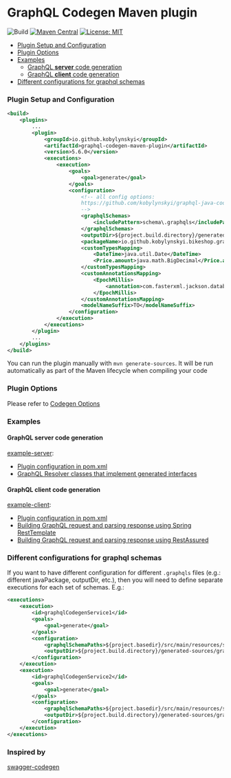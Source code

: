 # GraphQL Codegen Maven plugin #

![Build](https://github.com/kobylynskyi/graphql-java-codegen/workflows/Build/badge.svg)
[![Maven Central](https://maven-badges.herokuapp.com/maven-central/io.github.kobylynskyi/graphql-codegen-maven-plugin/badge.svg)](https://maven-badges.herokuapp.com/maven-central/io.github.kobylynskyi/graphql-codegen-maven-plugin)
[![License: MIT](https://img.shields.io/badge/License-MIT-yellow.svg)](https://opensource.org/licenses/MIT)

* [Plugin Setup and Configuration](#plugin-setup-and-configuration)
* [Plugin Options](#plugin-options)
* [Examples](#examples)
    * [GraphQL **server** code generation](#graphql-server-code-generation)
    * [GraphQL **client** code generation](#graphql-client-code-generation)
* [Different configurations for graphql schemas](#different-configurations-for-graphql-schemas)

### Plugin Setup and Configuration

```xml
<build>
    <plugins>
        ...
        <plugin>
            <groupId>io.github.kobylynskyi</groupId>
            <artifactId>graphql-codegen-maven-plugin</artifactId>
            <version>5.6.0</version>
            <executions>
                <execution>
                    <goals>
                        <goal>generate</goal>
                    </goals>
                    <configuration>
                        <!-- all config options: 
                        https://github.com/kobylynskyi/graphql-java-codegen/blob/master/docs/codegen-options.md
                        -->
                        <graphqlSchemas>
                            <includePattern>schema\.graphqls</includePattern>
                        </graphqlSchemas>
                        <outputDir>${project.build.directory}/generated-sources/graphql</outputDir>
                        <packageName>io.github.kobylynskyi.bikeshop.graphql.model</packageName>
                        <customTypesMapping>
                            <DateTime>java.util.Date</DateTime>
                            <Price.amount>java.math.BigDecimal</Price.amount>
                        </customTypesMapping>
                        <customAnnotationsMapping>
                            <EpochMillis>
                                <annotation>com.fasterxml.jackson.databind.annotation.JsonDeserialize(using = com.example.json.EpochMillisScalarDeserializer.class)</annotation>
                            </EpochMillis>
                        </customAnnotationsMapping>
                        <modelNameSuffix>TO</modelNameSuffix>
                    </configuration>
                </execution>
            </executions>
        </plugin>
        ...
    </plugins>
</build>
```

You can run the plugin manually with `mvn generate-sources`. It will be run automatically as part of the Maven lifecycle
when compiling your code

### Plugin Options

Please refer to [Codegen Options](../../docs/codegen-options.md)

### Examples

#### GraphQL **server** code generation

[example-server](example-server):

* [Plugin configuration in pom.xml](example-server/pom.xml)
* [GraphQL Resolver classes that implement generated interfaces](example-server/src/main/java/io/github/kobylynskyi/product/graphql/resolvers)

#### GraphQL **client** code generation

[example-client](example-client):

* [Plugin configuration in pom.xml](example-client/pom.xml)
* [Building GraphQL request and parsing response using Spring RestTemplate](example-client/src/main/java/io/github/kobylynskyi/order/external/product/ProductServiceGraphQLClient.java)
* [Building GraphQL request and parsing response using RestAssured](example-client/src/test/java/io/github/kobylynskyi/order/service/CreateProductIntegrationTest.java)

### Different configurations for graphql schemas

If you want to have different configuration for different `.graphqls` files (e.g.: different javaPackage, outputDir,
etc.), then you will need to define separate executions for each set of schemas. E.g.:

```xml
<executions>
    <execution>
        <id>graphqlCodegenService1</id>
        <goals>
            <goal>generate</goal>
        </goals>
        <configuration>
            <graphqlSchemaPaths>${project.basedir}/src/main/resources/schema1.graphqls</graphqlSchemaPaths>
            <outputDir>${project.build.directory}/generated-sources/graphql1</outputDir>
        </configuration>
    </execution>
    <execution>
        <id>graphqlCodegenService2</id>
        <goals>
            <goal>generate</goal>
        </goals>
        <configuration>
            <graphqlSchemaPaths>${project.basedir}/src/main/resources/schema2.graphqls</graphqlSchemaPaths>
            <outputDir>${project.build.directory}/generated-sources/graphql2</outputDir>
        </configuration>
    </execution>
</executions>
```

### Inspired by

[swagger-codegen](https://github.com/swagger-api/swagger-codegen)

